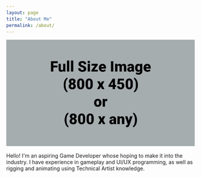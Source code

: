 ```yaml
---
layout: page
title: "About Me"
permalink: /about/
---
```


![Picture 1](/assets/fullsize.png)

Hello! I'm an aspiring Game Developer whose hoping to make it into the industry. I have experience in gameplay and UI/UX programming, as well as rigging and animating using Technical Artist knowledge.